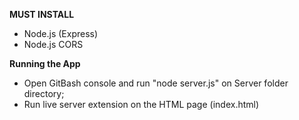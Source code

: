 **MUST INSTALL**
- Node.js (Express)
- Node.js CORS


**Running the App**
- Open GitBash console and run "node server.js" on Server folder directory;
- Run live server extension on the HTML page (index.html)
